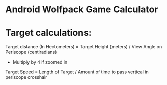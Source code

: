 # Android Wolfpack Game Calculator

# Target calculations:

Target distance (In Hectometers) = Target Height (meters) / View Angle on Periscope (centiradians)
  - Multiply by 4 if zoomed in

Target Speed = Length of Target / Amount of time to pass vertical in periscope crosshair
